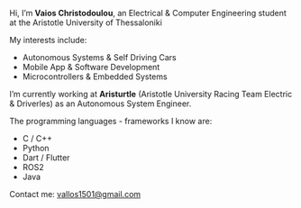 Hi, I’m **Vaios Christodoulou**, an Electrical & Computer Engineering student at the Aristotle University of Thessaloniki

My interests include:
- Autonomous Systems & Self Driving Cars
- Mobile App & Software Development
- Microcontrollers & Embedded Systems

I’m currently working at **Aristurtle** (Aristotle University Racing Team Electric & Driverles) as an Autonomous System Engineer.

The programming languages - frameworks I know are: 
- C / C++
- Python
- Dart / Flutter
- ROS2
- Java

Contact me: vallos1501@gmail.com

